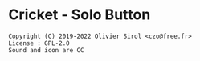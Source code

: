 # Cricket - Solo Button

    Copyright (C) 2019-2022 Olivier Sirol <czo@free.fr>
    License : GPL-2.0
    Sound and icon are CC

